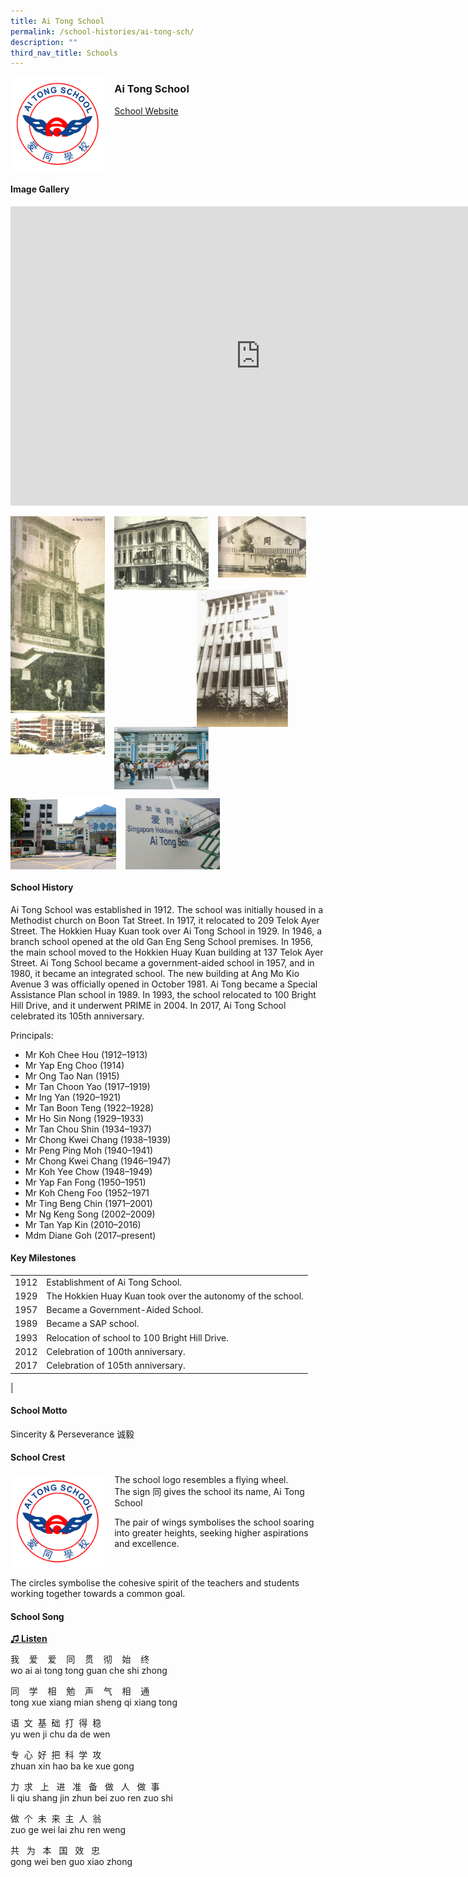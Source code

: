 ```yaml
---
title: Ai Tong School
permalink: /school-histories/ai-tong-sch/
description: ""
third_nav_title: Schools
---
```

<img align="left" style="width:30%;margin-right:15px;" src="/images/aitongsch1.png">

### **Ai Tong School**
[School Website](http://www.aitong.moe.edu.sg/)
<br clear="left">

#### **Image Gallery**
<iframe allowfullscreen="true" height="479" width="800" frameborder="0" src="https://docs.google.com/presentation/d/e/2PACX-1vSUgGLw1uOmFinEXq9RoNEiTzWMtt6NLYUrx9XLENFUlPguIsI2f-ahCNOaGValxfpzBzRMeK6A6JAV/embed?start=false&amp;loop=true&amp;delayms=5000"></iframe>
<p><a href="https://d1yxymztqoj7qn.amplifyapp.com/images/aitongsch2.jpg">  
<img align="left" style="width:30%;margin-right:15px;" src="/images/aitongsch2.jpg">
</a></p>

<p><a href="https://d1yxymztqoj7qn.amplifyapp.com/images/aitongsch3.jpg">  
<img align="left" style="width:30%;margin-right:15px;" src="/images/aitongsch3.jpg">
</a></p>

<p><a href="https://d1yxymztqoj7qn.amplifyapp.com/images/aitongsch4.jpg">  
<img align="left" style="width:28%;margin-right:15px;" src="/images/aitongsch4.jpg">
</a></p>

<p><a href="https://d1yxymztqoj7qn.amplifyapp.com/images/aitongsch7.jpg">  
<img align="right" style="width:29%;margin-right:60px;" src="/images/aitongsch7.jpg">
</a></p>

<p><a href="https://d1yxymztqoj7qn.amplifyapp.com/images/aitongsch5.jpg">  
<img align="left" style="width:30%;margin-right:15px;" src="/images/aitongsch5.jpg">
</a></p>

<p><a href="https://d1yxymztqoj7qn.amplifyapp.com/images/aitongsch6.jpg">  
<img align="left" style="width:30%;margin-right:15px;" src="/images/aitongsch6.jpg">
</a></p>

<br clear="left">

<p><a href="https://d1yxymztqoj7qn.amplifyapp.com/images/aitongsch8.jpg">  
<img align="left" style="width:33.5%;margin-right:15px;" src="/images/aitongsch8.jpg">
</a></p>

<p><a href="https://d1yxymztqoj7qn.amplifyapp.com/images/aitongsch9.jpg">  
<img align="left" style="width:30%;margin-right:15px;" src="/images/aitongsch9.jpg">
</a></p>

<br clear="left">

#### **School History**
Ai Tong School was established in 1912. The school was initially housed in a Methodist church on Boon Tat Street. In 1917, it relocated to 209 Telok Ayer Street. The Hokkien Huay Kuan took over Ai Tong School in 1929. In 1946, a branch school opened at the old Gan Eng Seng School premises. In 1956, the main school moved to the Hokkien Huay Kuan building at 137 Telok Ayer Street. Ai Tong School became a government-aided school in 1957, and in 1980, it became an integrated school. The new building at Ang Mo Kio Avenue 3 was officially opened in October 1981. Ai Tong became a Special Assistance Plan school in 1989. In 1993, the school relocated to 100 Bright Hill Drive, and it underwent PRIME in 2004. In 2017, Ai Tong School celebrated its 105th anniversary.

Principals:<br>
* Mr Koh Chee Hou (1912–1913)
* Mr Yap Eng Choo (1914)
* Mr Ong Tao Nan (1915)
* Mr Tan Choon Yao (1917–1919)
* Mr Ing Yan (1920–1921)
* Mr Tan Boon Teng (1922–1928)
* Mr Ho Sin Nong (1929–1933)
* Mr Tan Chou Shin (1934–1937)
* Mr Chong Kwei Chang (1938–1939)
* Mr Peng Ping Moh (1940–1941)
* Mr Chong Kwei Chang (1946–1947)
* Mr Koh Yee Chow (1948–1949)
* Mr Yap Fan Fong (1950–1951)
* Mr Koh Cheng Foo (1952–1971
* Mr Ting Beng Chin (1971–2001)
* Mr Ng Keng Song (2002–2009)
* Mr Tan Yap Kin (2010–2016)
* Mdm Diane Goh (2017–present)

#### **Key Milestones**

|  |  |
|:---:|---|
| 1912 | Establishment of Ai Tong School. |
| 1929 | The Hokkien Huay Kuan took over the autonomy of the school. |
| 1957 | Became a Government-Aided School. |
| 1989 | Became a SAP school. |
| 1993 | Relocation of school to 100 Bright Hill Drive. |
| 2012 | Celebration of 100th anniversary. |
| 2017 | Celebration of 105th anniversary. |
|

#### **School Motto**
Sincerity &amp; Perseverance 诚毅

#### **School Crest**
<img align="left" style="width:30%;margin-right:15px;" src="/images/aitongsch1.png">

The school logo resembles a flying wheel.<br>
The sign 同 gives the school its name, Ai Tong School

The pair of wings symbolises the school soaring into greater heights, seeking higher aspirations and excellence.

<br clear="left">

The circles symbolise the cohesive spirit of the teachers and students working together towards a common goal.

#### **School Song**
<a href="https://drive.google.com/file/d/1O3X4aOVMOO7t5X1T68QwRFhsKH7tNpvS/view?usp=share_link" target="_blank">**♫ Listen**</a>

我&nbsp; &nbsp; 爱&nbsp; &nbsp; 爱&nbsp; &nbsp; 同&nbsp; &nbsp; 贯&nbsp; &nbsp; 彻&nbsp; &nbsp; 始&nbsp; &nbsp; 终<br>
wo ai ai tong tong guan che shi zhong

同&nbsp; &nbsp; 学&nbsp; &nbsp; 相&nbsp; &nbsp; 勉&nbsp; &nbsp; 声&nbsp; &nbsp; 气&nbsp; &nbsp; 相&nbsp; &nbsp; 通<br>
tong xue xiang mian sheng qi xiang tong

语&nbsp; 文&nbsp; 基&nbsp; 础&nbsp; 打&nbsp; 得&nbsp; 稳<br>
yu wen ji chu da de wen

专&nbsp; 心&nbsp; 好&nbsp; 把&nbsp; 科&nbsp; 学&nbsp; 攻<br>
zhuan xin hao ba ke xue gong

力&nbsp; 求&nbsp; &nbsp;上&nbsp; &nbsp;进&nbsp; &nbsp;准&nbsp; &nbsp;备&nbsp; &nbsp;做&nbsp; &nbsp;人&nbsp; &nbsp;做&nbsp; 事<br>
li qiu shang jin zhun bei zuo ren zuo shi

做&nbsp; 个&nbsp; 未&nbsp; 来&nbsp; 主&nbsp; 人&nbsp; 翁<br>
zuo ge wei lai zhu ren weng

共&nbsp; &nbsp;为&nbsp; &nbsp;本&nbsp; &nbsp;国&nbsp; &nbsp;效&nbsp; &nbsp;忠<br>
gong wei ben guo xiao zhong